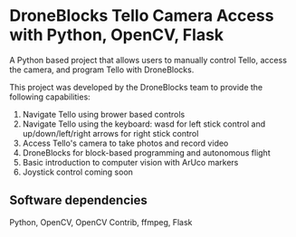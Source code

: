 # DroneBlocks Tello Camera Access with Python, OpenCV, Flask

A Python based project that allows users to manually control Tello, access the camera, and program Tello with DroneBlocks.

This project was developed by the DroneBlocks team to provide the following capabilities:

1. Navigate Tello using brower based controls
2. Navigate Tello using the keyboard: wasd for left stick control and up/down/left/right arrows for right stick control
3. Access Tello's camera to take photos and record video
4. DroneBlocks for block-based programming and autonomous flight
5. Basic introduction to computer vision with ArUco markers
6. Joystick control coming soon

## Software dependencies

Python, OpenCV, OpenCV Contrib, ffmpeg, Flask
